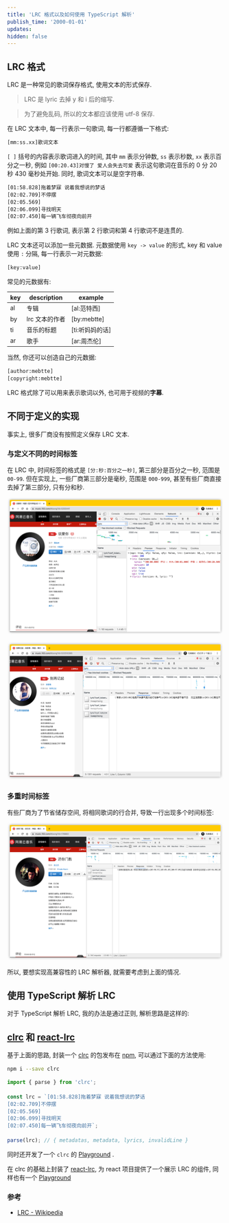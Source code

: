```yaml
---
title: 'LRC 格式以及如何使用 TypeScript 解析'
publish_time: '2000-01-01'
updates:
hidden: false
---
```


## LRC 格式

LRC 是一种常见的歌词保存格式, 使用文本的形式保存.

> LRC 是 lyric 去掉 y 和 i 后的缩写.

> 为了避免乱码, 所以的文本都应该使用 utf-8 保存.

在 LRC 文本中, 每一行表示一句歌词, 每一行都遵循一下格式:

```txt
[mm:ss.xx]歌词文本
```

`[ ]` 括号的内容表示歌词进入的时间, 其中 `mm` 表示分钟数, `ss` 表示秒数, `xx` 表示百分之一秒, 例如 `[00:20.43]对慢了 爱人会失去可爱` 表示这句歌词在音乐的 0 分 20 秒 430 毫秒处开始. 同时, 歌词文本可以是空字符串.

```txt
[01:58.828]拖着梦寐 说着我想说的梦话
[02:02.709]不停摆
[02:05.569]
[02:06.099]寻找明天
[02:07.450]每一辆飞车彻夜向前开
```

例如上面的第 3 行歌词, 表示第 2 行歌词和第 4 行歌词不是连贯的.

LRC 文本还可以添加一些元数据. 元数据使用 `key -> value` 的形式, key 和 value 使用 `:` 分隔, 每一行表示一对元数据:

```txt
[key:value]
```

常见的元数据有:

| key | description    | example         |
| --- | -------------- | --------------- |
| al  | 专辑           | [al:范特西]     |
| by  | lrc 文本的作者 | [by:mebtte]     |
| ti  | 音乐的标题     | [ti:听妈妈的话] |
| ar  | 歌手           | [ar:周杰伦]     |

当然, 你还可以创造自己的元数据:

```txt
[author:mebtte]
[copyright:mebtte]
```

LRC 格式除了可以用来表示歌词以外, 也可用于视频的**字幕**.

## 不同于定义的实现

事实上, 很多厂商没有按照定义保存 LRC 文本.

### 与定义不同的时间标签

在 LRC 中, 时间标签的格式是 `[分:秒:百分之一秒]`, 第三部分是百分之一秒, 范围是 `00-99`. 但在实现上, 一些厂商第三部分是毫秒, 范围是 `000-999`, 甚至有些厂商直接去掉了第三部分, 只有分和秒.

![时间标签最后一部分是毫秒](./invalid_time_tag_1.png)

![时间标签缺少第三部分](./invalid_time_tag_2.png)

### 多重时间标签

有些厂商为了节省储存空间, 将相同歌词的行合并, 导致一行出现多个时间标签:

![一行歌词多个时间标签](./invalid_time_tag_3.png)

所以, 要想实现高兼容性的 LRC 解析器, 就需要考虑到上面的情况.

## 使用 TypeScript 解析 LRC

对于 TypeScript 解析 LRC, 我的办法是通过正则, 解析思路是这样的:

## [clrc](https://github.com/mebtte/clrc) 和 [react-lrc](https://www.npmjs.com/package/react-lrc)

基于上面的思路, 封装一个 [clrc](https://github.com/mebtte/clrc) 的包发布在 [npm](https://www.npmjs.com/package/clrc), 可以通过下面的方法使用:

```bash
npm i --save clrc
```

```ts
import { parse } from 'clrc';

const lrc = `[01:58.828]拖着梦寐 说着我想说的梦话
[02:02.709]不停摆
[02:05.569]
[02:06.099]寻找明天
[02:07.450]每一辆飞车彻夜向前开`;

parse(lrc); // { metadatas, metadata, lyrics, invalidLine }
```

同时还开发了一个 `clrc` 的 [Playground](https://mebtte.github.io/clrc) .

在 clrc 的基础上封装了 [react-lrc](https://github.com/mebtte/react-lrc), 为 react 项目提供了一个展示 LRC 的组件, 同样也有一个 [Playground](https://mebtte.github.io/react-lrc)

### 参考

- [LRC - Wikipedia](<https://en.wikipedia.org/wiki/LRC_(file_format)>)
